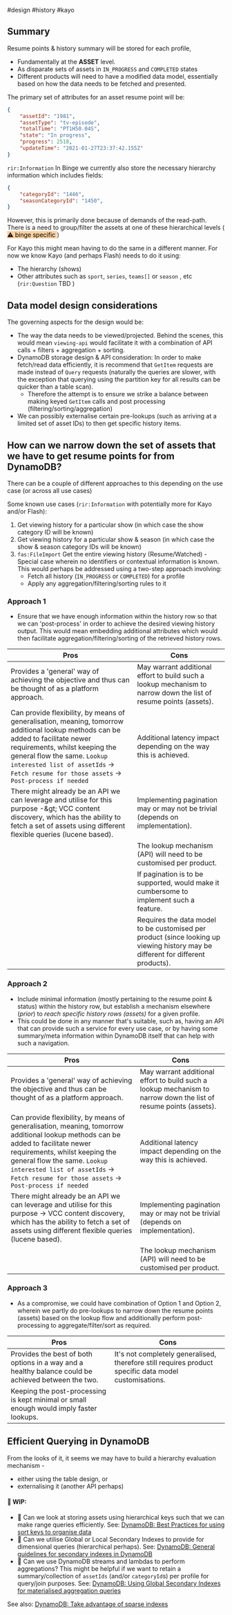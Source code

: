 #design #history #kayo


## Summary
Resume points & history summary will be stored for each profile, 
- Fundamentally at the **ASSET** level. 
- As disparate sets of assets in `IN_PROGRESS` and `COMPLETED` states
- Different products will need to have a modified data model, essentially based on how the data needs to be fetched and presented.

The primary set of attributes for an asset resume point will be:

```json
{
    "assetId": "1981",
    "assetType": "tv-episode",
    "totalTime": "PT1H50.04S",
    "state": "In progress",
    "progress": 2518,
    "updateTime": "2021-01-27T23:37:42.155Z"
}
```

`rir:Information`  In Binge we currently also store the necessary hierarchy information which includes fields:

```json
{
    "categoryId": "1446",
    "seasonCategoryId": "1450",
}
```
However, this is primarily done because of demands of the read-path. There is a need to group/filter the assets at one of these hierarchical levels (<mark style="background: #FFB86CA6;"> ⚠️ binge specific </mark>)

 For Kayo this might mean having to do the same in a different manner. For now we know Kayo (and perhaps Flash) needs to do it using:
- The hierarchy (shows)
- Other attributes such as `sport`, `series`, `teams[]` or `season` , etc (`rir:Question` TBD )

## Data model design considerations

The governing aspects for the design would be:
- The way the data needs to be viewed/projected. Behind the scenes, this would mean `viewing-api` would facilitate it with a combination of API calls + filters + aggregation + sorting. 
- DynamoDB storage design & API consideration: In order to make fetch/read data efficiently, it is recommend that `GetItem` requests are made instead of `Query` requests (naturally the queries are slower, with the exception that querying using the partition key for all results can be quicker than a table scan).
	- Therefore the attempt is to ensure we strike a balance between making keyed `GetItem` calls and post processing (filtering/sorting/aggregation)
- We can possibly externalise certain pre-lookups (such as arriving at a limited set of asset IDs) to then get specific history items. 

## How can we narrow down the set of assets that we have to get resume points for from DynamoDB?
There can be a couple of different approaches to this depending on the use case (or across all use cases)

Some known use cases (`rir:Information` with potentially more for Kayo and/or Flash):
1. Get viewing history for a particular show (in which case the show category ID will be known)
2. Get viewing history for a particular show & season (in which case the show & season category IDs will be known)
3. `fas:FileImport`  Get the entire viewing history (Resume/Watched) - Special case wherein no identifiers or contextual information is known. This would perhaps be addressed using a two-step approach involving:
	- Fetch all history (`IN_PROGRESS` or `COMPLETED`) for a profile
	- Apply any aggregation/filtering/sorting rules to it


### Approach 1
- Ensure that we have enough information within the history row so that we can 'post-process' in order to achieve the desired viewing history output. This would mean embedding additional attributes which would then facilitate aggregation/filtering/sorting of the retrieved history rows. 

| Pros                                                                                                                                                                                                                                                                                            | Cons                                                                                                              |
| ----------------------------------------------------------------------------------------------------------------------------------------------------------------------------------------------------------------------------------------------------------------------------------------------- | ----------------------------------------------------------------------------------------------------------------- |
| Provides a 'general' way of achieving the objective and thus can be thought of as a platform approach.                                                                                                                                                                                          | May warrant additional effort to build such a lookup mechanism to narrow down the list of resume points (assets). |
| Can provide flexibility, by means of generalisation, meaning, tomorrow additional lookup methods can be added to facilitate newer requirements, whilst keeping the general flow the same.  `Lookup interested list of assetIds` -> `Fetch resume for those assets` -> `Post-process if needed`  | Additional latency impact depending on the way this is achieved.                                                  |
| There might already be an API we can leverage and utilise for this purpose -&amp;gt; VCC content discovery, which has the ability to fetch a set of assets using different flexible queries (lucene based).                                                                                     | Implementing pagination may or may not be trivial (depends on implementation).                                    |
|                                                                                                                                                                                                                                                                                                 | The lookup mechanism (API) will need to be customised per product.                                                |
|                                                                                                                                                                          | If pagination is to be supported, would make it cumbersome to implement such a feature.                                                                           |
|                                                                                                                                                                          | Requires the data model to be customised per product (since looking up viewing history may be different for different products).                                  |


### Approach 2
- Include minimal information (mostly pertaining to the resume point & status) within the history row, but establish a mechanism elsewhere (*prior*) to _reach specific history rows (assets)_ for a given profile. 
- This could be done in any manner that's suitable, such as, having an API that can provide such a service for every use case, or by having some summary/meta information within DynamoDB itself that can help with such a navigation.

| Pros                                                                                                                                                                     | Cons                                                                                                                                                              |
| ------------------------------------------------------------------------------------------------------------------------------------------------------------------------ | ----------------------------------------------------------------------------------------------------------------------------------------------------------------- |
| Provides a 'general' way of achieving the objective and thus can be thought of as a platform approach. | May warrant additional effort to build such a lookup mechanism to narrow down the list of resume points (assets). |
| Can provide flexibility, by means of generalisation, meaning, tomorrow additional lookup methods can be added to facilitate newer requirements, whilst keeping the general flow the same.  `Lookup interested list of assetIds` -> `Fetch resume for those assets` -> `Post-process if needed` | Additional latency impact depending on the way this is achieved. | 
| There might already be an API we can leverage and utilise for this purpose -> VCC content discovery, which has the ability to fetch a set of assets using different flexible queries (lucene based). | Implementing pagination may or may not be trivial (depends on implementation). | 
|  | The lookup mechanism (API) will need to be customised per product. | 


### Approach 3
- As a compromise, we could have combination of Option 1 and Option 2, wherein we partly do pre-lookups to narrow down the resume points (assets) based on the lookup flow and additionally perform post-processing to aggregate/filter/sort as required.

| Pros                                                                                                                                                                     | Cons                                                                                                                                                              |
| ------------------------------------------------------------------------------------------------------------------------------------------------------------------------ | ----------------------------------------------------------------------------------------------------------------------------------------------------------------- |
| Provides the best of both options in a way and a healthy balance could be achieved between the two. | It's not completely generalised, therefore still requires product specific data model customisations. |
| Keeping the post-processing is kept minimal or small enough would imply faster lookups. |  |

 
## Efficient Querying in DynamoDB

From the looks of it, it seems we may have to build a hierarchy evaluation mechanism - 
- either using the table design, or 
- externalising it (another API perhaps)


#### 🚧   WIP:

- 🤔  Can we look at storing assets using hierarchical keys such that we can make range queries efficiently. See: [DynamoDB: Best Practices for using sort keys to organise data](https://docs.aws.amazon.com/amazondynamodb/latest/developerguide/bp-sort-keys.html)
- 🤔  Can we utilise Global or Local Secondary Indexes to provide for dimensional queries (hierarchical perhaps). See: [DynamoDB: General guidelines for secondary indexes in DynamoDB](https://docs.aws.amazon.com/amazondynamodb/latest/developerguide/bp-indexes-general.html)
- 🤔  Can we use DynamoDB streams and lambdas to perform aggregations? This might be helpful if we want to retain a summary/collection of `assetIds` (and/or `categoryId`s) per profile for query/join purposes. See: [DynamoDB: Using Global Secondary Indexes for materialised aggregation queries](https://docs.aws.amazon.com/amazondynamodb/latest/developerguide/bp-gsi-aggregation.html)

See also:
 [DynamoDB: Take advantage of sparse indexes](https://docs.aws.amazon.com/amazondynamodb/latest/developerguide/bp-indexes-general-sparse-indexes.html)